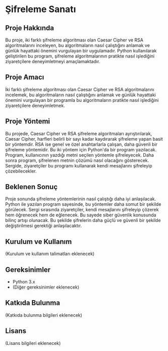 # Şifreleme Sanatı

## Proje Hakkında
Bu proje, iki farklı şifreleme algoritması olan Caesar Cipher ve RSA algoritmalarını inceleyen, bu algoritmaların nasıl çalıştığını anlamak ve günlük hayattaki önemini vurgulayan bir uygulamadır. Python kullanılarak geliştirilen bu program, şifreleme algoritmalarının pratikte nasıl işlediğini ziyaretçilere deneyimletmeyi amaçlamaktadır.

## Proje Amacı
İki farklı şifreleme algoritması olan Caesar Cipher ve RSA algoritmalarını incelemek, bu algoritmaların nasıl çalıştığını anlamak ve günlük hayattaki önemini vurgulayan bir programla bu algoritmaların pratikte nasıl işlediğini ziyaretçilere deneyimletmek.

## Proje Yöntemi
Bu projede, Caesar Cipher ve RSA şifreleme algoritmaları ayrıştırılarak, Caesar Cipher, harfleri belirli bir sayı kadar kaydırarak şifreleme yapan basit bir yöntemdir. RSA ise genel ve özel anahtarlarla çalışan, daha güvenli bir şifreleme yöntemidir. Bu iki yöntem için Python'da bir program yazılacak. Program, kullanıcının yazdığı metni seçilen yöntemle şifreleyecek. Daha sonra program, şifrelenen metnin çözümü nasıl olacağını gösterecek. Sergide, ziyaretçiler bu programı kullanarak kendi mesajlarını şifreleyip çözebilecekler.

## Beklenen Sonuç
Proje sonunda şifreleme yöntemlerinin nasıl çalıştığı daha iyi anlaşılacak. Python ile yazılan program sayesinde, bu yöntemler daha somut bir şekilde görülecek. Sergi sırasında ziyaretçiler, kendi mesajlarını şifreleyip çözerek hem öğrenecek hem de eğlenecek. Bu sayede siber güvenlik konusunda bilinç artışı olunacak. Bu şekilde şifrelerin daha güçlü ve güvenli bir şekilde değiştirilmesi gerektiği anlaşılacaktır.

## Kurulum ve Kullanım
(Kurulum ve kullanım talimatları eklenecek)

## Gereksinimler
- Python 3.x
- (Diğer gereksinimler eklenecek)

## Katkıda Bulunma
(Katkıda bulunma bilgileri eklenecek)

## Lisans
(Lisans bilgileri eklenecek) 